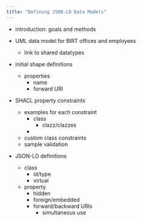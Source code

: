 ```yaml
---
title: "Defining JSON-LD Data Models"
---
```


- introduction: goals and methods
- UML data model for BIRT offices and employees
  - link to shared datatypes

- initial shape definitions
  - properties
    - name
    - forward URI

- SHACL property constraints
  - examples for each constraint
    - class
      - clazz/clazzes
    -
  - custom class constraints
  - sample validation

- JSON-LD definitions
  - class
    - id/type
    - virtual
  - property
    - hidden
    - foreign/embedded
    - forward/backward URIs
      - simultaneous use
